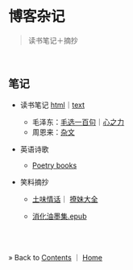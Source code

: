 # 博客杂记

> 读书笔记＋摘抄

<br/><a id="toc" name="toc"></a>
## 笔记

  * 读书笔记 [html](mynotes.html)｜[text](mynotes.txt)

    - 毛泽东：[毛选一百句](mao-xuan.md)｜[心之力](mao-xin.html)
    - 周恩来：[杂文](zhou.html)

  * 英语诗歌

    - [Poetry books](./poetry-books.md)

  * 笑料摘抄

    - [土味情话](mylines.html#qinghua)｜
      [撩妹大全](mylines.html#liaomei)

    - [消化油墨集.epub](../books/消化油墨集.epub)


<p><br/><br/></p>

&raquo; Back to <a href="#toc">Contents</a> ｜ [Home](../README.md)
